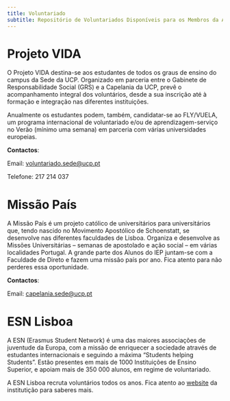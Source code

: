 ```yaml
---
title: Voluntariado
subtitle: Repositório de Voluntariados Disponíveis para os Membros da AAIEP.
---
```


# Projeto VIDA

O Projeto VIDA destina-se aos estudantes de todos os graus de ensino do campus da Sede da UCP. Organizado em parceria entre o Gabinete de Responsabilidade Social (GRS) e a Capelania da UCP, prevê o acompanhamento integral dos voluntários, desde a sua inscrição até à formação e integração nas diferentes instituições.

Anualmente os estudantes podem, também, candidatar-se ao FLY/VUELA, um programa internacional de voluntariado e/ou de aprendizagem-serviço no Verão (mínimo uma semana) em parceria com várias universidades europeias. 

**Contactos**:

Email: voluntariado.sede@ucp.pt 

Telefone: 217 214 037

# Missão País

A Missão País é um projeto católico de universitários para universitários que, tendo nascido no Movimento Apostólico de Schoenstatt, se desenvolve nas diferentes faculdades de Lisboa. Organiza e desenvolve as Missões Universitárias – semanas de apostolado e ação social – em várias localidades Portugal. A grande parte dos Alunos do IEP juntam-se com a Faculdade de Direto e fazem uma missão país por ano. Fica atento para não perderes essa oportunidade. 

**Contactos**:  

Email: capelania.sede@ucp.pt

# ESN Lisboa 

A ESN (Erasmus Student Network) é uma das maiores associações de juventude da Europa, com a missão de enriquecer a sociedade através de estudantes internacionais e seguindo a máxima “Students helping Students”. Estão presentes em mais de 1000 Instituições de Ensino Superior, e apoiam mais de 350 000 alunos, em regime de voluntariado. 

A ESN Lisboa recruta voluntários todos os anos. Fica atento ao [website](https://www.esnlisboa.org/) da institutição para saberes mais. 
